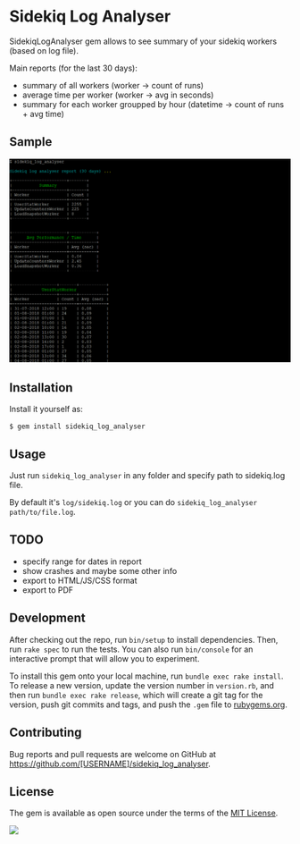 # Sidekiq Log Analyser

SidekiqLogAnalyser gem allows to see summary of your sidekiq workers (based on log file). 

Main reports (for the last 30 days):

- summary of all workers (worker -> count of runs)
- average time per worker (worker -> avg in seconds)
- summary for each worker groupped by hour (datetime -> count of runs + avg time)

## Sample
[![Sample](https://raw.githubusercontent.com/igorkasyanchuk/sidekiq_log_analyzer/master/docs/sidekiq_log_analyser.png)](https://raw.githubusercontent.com/igorkasyanchuk/sidekiq_log_analyzer/master/docs/sidekiq_log_analyser.png)

## Installation

Install it yourself as:

    $ gem install sidekiq_log_analyser

## Usage

Just run `sidekiq_log_analyser` in any folder and specify path to sidekiq.log file. 

By default it's `log/sidekiq.log` or you can do `sidekiq_log_analyser path/to/file.log`.

## TODO

- specify range for dates in report
- show crashes and maybe some other info
- export to HTML/JS/CSS format
- export to PDF

## Development

After checking out the repo, run `bin/setup` to install dependencies. Then, run `rake spec` to run the tests. You can also run `bin/console` for an interactive prompt that will allow you to experiment.

To install this gem onto your local machine, run `bundle exec rake install`. To release a new version, update the version number in `version.rb`, and then run `bundle exec rake release`, which will create a git tag for the version, push git commits and tags, and push the `.gem` file to [rubygems.org](https://rubygems.org).

## Contributing

Bug reports and pull requests are welcome on GitHub at https://github.com/[USERNAME]/sidekiq_log_analyser.


## License

The gem is available as open source under the terms of the [MIT License](http://opensource.org/licenses/MIT).

[<img src="https://github.com/igorkasyanchuk/rails_time_travel/blob/main/docs/more_gems.png?raw=true"
/>](https://www.railsjazz.com/?utm_source=github&utm_medium=bottom&utm_campaign=sidekiq_log_analyzer)
